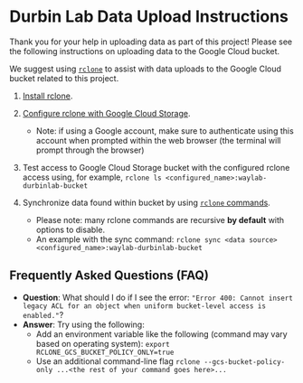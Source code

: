 # Durbin Lab Data Upload Instructions

Thank you for your help in uploading data as part of this project!
Please see the following instructions on uploading data to the Google Cloud bucket.

We suggest using [`rclone`](https://rclone.org) to assist with data uploads to the Google Cloud bucket related to this project.

1. [Install rclone](https://rclone.org/install/).

1. [Configure rclone with Google Cloud Storage](https://rclone.org/googlecloudstorage/).

   - Note: if using a Google account, make sure to authenticate using this account when prompted within the web browser (the terminal will prompt through the browser)

1. Test access to Google Cloud Storage bucket with the configured rclone access using, for example, `rclone ls <configured_name>:waylab-durbinlab-bucket`

1. Synchronize data found within bucket by using [`rclone` commands](https://rclone.org/commands/).

   - Please note: many rclone commands are recursive __by default__ with options to disable.
   - An example with the sync command: `rclone sync <data source>  <configured_name>:waylab-durbinlab-bucket`

## Frequently Asked Questions (FAQ)

- __Question__: What should I do if I see the error: `"Error 400: Cannot insert legacy ACL for an object when uniform bucket-level access is enabled."`?
- __Answer__: Try using the following:
  - Add an environment variable like the following (command may vary based on operating system): `export RCLONE_GCS_BUCKET_POLICY_ONLY=true`
  - Use an additional command-line flag `rclone --gcs-bucket-policy-only ...<the rest of your command goes here>...`
